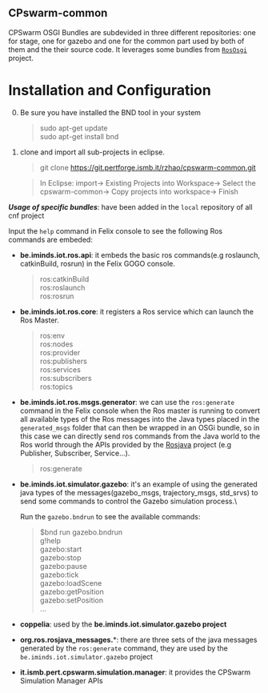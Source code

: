 ## CPswarm-common

CPSwarm OSGI Bundles are subdevided in three different repositories: one for stage, one for gazebo and one for the common part used by both of them and the their source code. It leverages some bundles from [`RosOsgi`](https://github.com/ibcn-cloudlet/rososgi) project.

# Installation and Configuration
0. Be sure you have installed the BND tool in your system
    >sudo apt-get update\
    >sudo apt-get install bnd

1. clone and import all sub-projects in eclipse.
    >git clone https://git.pertforge.ismb.it/rzhao/cpswarm-common.git

    >In Eclipse: import-> Existing Projects into Workspace-> Select the cpswarm-common-> Copy projects into workspace-> Finish


***Usage of specific bundles***: have been added in the `local` repository of all cnf project 

Input the `help` command in Felix console to see the following Ros commands are embeded:
*  **be.iminds.iot.ros.api**: it embeds the basic ros commands(e.g roslaunch, catkinBuild, rosrun) in the Felix GOGO console.
    >ros:catkinBuild\
    >ros:roslaunch\
    >ros:rosrun
*  **be.iminds.iot.ros.core**: it registers a Ros service which can launch the Ros Master.
    >ros:env\
    >ros:nodes\
    >ros:provider\
    >ros:publishers\
    >ros:services\
    >ros:subscribers\
    >ros:topics
*  **be.iminds.iot.ros.msgs.generator**: we can use the `ros:generate` command in the Felix console when the Ros master is running to convert all available types of the Ros messages into the Java types placed in the `generated_msgs` folder that can then be wrapped in an OSGi bundle, so in this case we can directly send ros commands from the Java world to the Ros world through the APIs provided by the [Rosjava](http://rosjava.github.io/rosjava_core/latest/) project (e.g Publisher, Subscriber, Service...).
    >ros:generate
*  **be.iminds.iot.simulator.gazebo**: it's an example of using the generated java types of the messages(gazebo\_msgs, trajectory\_msgs, std_srvs) to send some commands to control the Gazebo simulation process.\

    Run the `gazebo.bndrun` to see the available commands:
    >\$bnd run gazebo.bndrun\
    >g!help\
    >gazebo:start\
    >gazebo:stop\
    >gazebo:pause\
    >gazebo:tick\
    >gazebo:loadScene\
    >gazebo:getPosition\
    >gazebo:setPosition\
    >...
    
*  **coppelia**: used by the **be.iminds.iot.simulator.gazebo project**
*  **org.ros.rosjava\_messages.***: there are three sets of the java messages generated by the `ros:generate` command, they are used by the `be.iminds.iot.simulator.gazebo` project
*  **it.ismb.pert.cpswarm.simulation.manager**: it provides the CPSwarm Simulation Manager APIs




